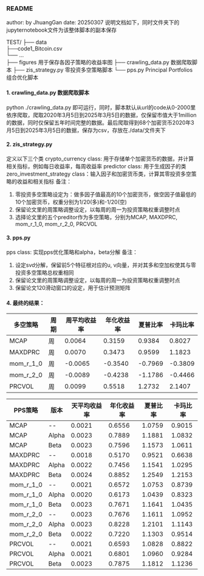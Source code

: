 ### README
author: by JhuangGan
date: 20250307
说明文档如下，同时文件夹下的jupyternotebook文件为该整体脚本的副本保存

TEST/
├── data </br>
    ├──code1_Bitcoin.csv  </br>
    └── ... </br>
├── figures 用于保存各因子策略的收益率图
├── crawling_data.py  数据爬取脚本
├── zis_strategy.py  零投资多空策略脚本
└── pps.py  Principal Portfolios 组合优化脚本

#### 1. crawling_data.py  数据爬取脚本
python ./crawling_data.py 即可运行，同时，脚本默认从url的code从0-2000里依序爬取，爬取2020年3月5日到2025年3月5日的数据，仅保留市值大于1million的数据，同时仅保留五年时间完整的数据。最后爬取得到68个加密货币2020年3月5日到2025年3月5日的数据，保存为csv，存放在./data/文件夹下

#### 2. zis_strategy.py
定义以下三个类
crypto_currency class: 用于存储单个加密货币的数据，并计算相关指标，例如每日收益率，每周收益率
predictor class: 用于生成因子的类
zero_investment_strategy class：输入因子和加密货币类，计算其零投资多空策略的收益和相关指标
备注：
1. 零投资多空策略设定为：做多因子值最高的10个加密货币，做空因子值最低的10个加密货币，权重分别为1/20(多)和-1/20(空)
2. 保留论文里的周策略调整设定，以每周的周一为投资策略权重调整时点
3. 选择论文里的五个preditor作为多空策略，分别为MCAP, MAXDPRC, mom_r_1_0, mom_r_2_0, PRCVOL


#### 3. pps.py 
pps class: 实现pps优化策略和alpha，beta分解
备注：
1. 设定svd分解，保留前5个特征根对应的u, v向量，并对其多和空加权使其与零投资多空策略总权重相同
2. 保留论文里的周策略调整设定，以每周的周一为投资策略权重调整时点
3. 保留论文120滑动窗口的设定，用于估计预测矩阵


#### 4. 最终的结果：

| 多空策略    | 周期 | 周平均收益率    | 年化收益率 | 夏普比率 | 卡玛比率 |
|-------------|------|-----------------|------------|----------|----------|
| MCAP       | 周   | 0.0064          | 0.3159     | 0.9384   | 0.8027   |
| MAXDPRC    | 周   | 0.0070          | 0.3473     | 0.9599   | 1.1823   |
| mom_r_1_0  | 周   | -0.0065         | -0.3540    | -0.7969  | -0.3809  |
| mom_r_2_0  | 周   | -0.0089         | -0.4238    | -1.1786  | -0.4466  |
| PRCVOL     | 周   | 0.0099          | 0.5518     | 1.2732   | 2.1407   |

| PPS策略     | 版本   | 天平均收益率 | 年化收益率 | 夏普比率 | 卡玛比率 |
|--------------|--------|--------------|------------|----------|----------|
| MCAP         | --     | 0.0021       | 0.6556     | 1.0759   | 0.9015   |
| MCAP         | Alpha  | 0.0023       | 0.7889     | 1.1881   | 1.0832   |
| MCAP         | Beta   | 0.0023       | 0.7596     | 1.1573   | 1.0611   |
| MAXDPRC      | --     | 0.0018       | 0.5170     | 0.9521   | 0.6638   |
| MAXDPRC      | Alpha  | 0.0022       | 0.7456     | 1.1541   | 1.0295   |
| MAXDPRC      | Beta   | 0.0024       | 0.8852     | 1.2549   | 1.2153   |
| mom_r_1_0    | --     | 0.0021       | 0.6572     | 1.0753   | 0.8739   |
| mom_r_1_0    | Alpha  | 0.0020       | 0.6173     | 1.0439   | 0.8323   |
| mom_r_1_0    | Beta   | 0.0023       | 0.7671     | 1.1641   | 1.0435   |
| mom_r_2_0    | --     | 0.0023       | 0.7676     | 1.1611   | 1.0952   |
| mom_r_2_0    | Alpha  | 0.0023       | 0.8228     | 1.2101   | 1.1143   |
| mom_r_2_0    | Beta   | 0.0022       | 0.7220     | 1.1303   | 0.9514   |
| PRCVOL       | --     | 0.0021       | 0.6593     | 1.0828   | 0.8822   |
| PRCVOL       | Alpha  | 0.0021       | 0.6801     | 1.0960   | 0.9284   |
| PRCVOL       | Beta   | 0.0023       | 0.7875     | 1.1812   | 1.1236   |
